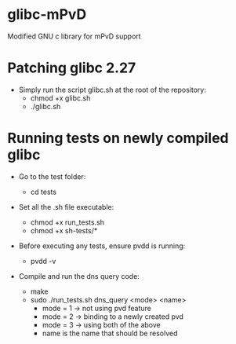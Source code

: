 # glibc-mPvD
Modified GNU c library for mPvD support

# Patching glibc 2.27
* Simply run the script glibc.sh at the root of the repository:
  * chmod +x glibc.sh
  * ./glibc.sh

# Running tests on newly compiled glibc
* Go to the test folder:
  * cd tests

* Set all the .sh file executable:
  * chmod +x run_tests.sh
  * chmod +x sh-tests/*

* Before executing any tests, ensure pvdd is running:
  * pvdd -v 

* Compile and run the dns query code:
  * make
  * sudo ./run_tests.sh dns_query \<mode\> \<name\>
    * mode = 1 -> not using pvd feature
    * mode = 2 -> binding to a newly created pvd
    * mode = 3 -> using both of the above
    * name is the name that should be resolved
